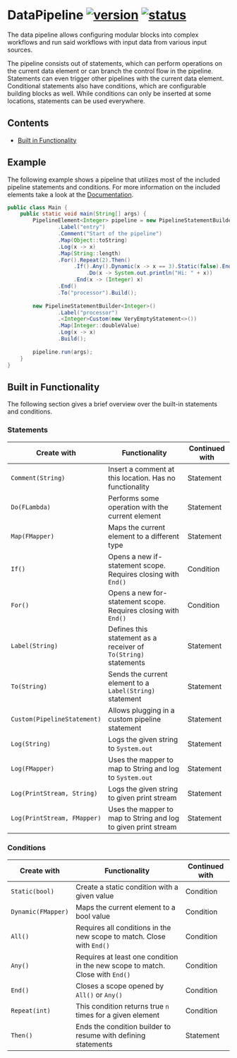 # DataPipeline [![version](https://img.shields.io/badge/0.0.1-grey.svg)](https://semver.org) [![status](https://img.shields.io/badge/development-red.svg)](https://semver.org)

The data pipeline allows configuring modular blocks into complex workflows and run said workflows with input data from various input sources.

The pipeline consists out of statements, which can perform operations on the current data element or can branch the control flow in the pipeline. Statements can even trigger other pipelines with the current data element. Conditional statements also have conditions, which are configurable building blocks as well. While conditions can only be inserted at some locations, statements can be used everywhere.

## Contents

- [Built in Functionality](#built-in-functionality)

## Example

The following example shows a pipeline that utilizes most of the included pipeline statements and conditions. For more information on the included elements take a look at the [Documentation](#built-in-functionality).

```java
public class Main {
    public static void main(String[] args) {
        PipelineElement<Integer> pipeline = new PipelineStatementBuilder<Integer>()
                .Label("entry")
                .Comment("Start of the pipeline")
                .Map(Object::toString)
                .Log(x -> x)
                .Map(String::length)
                .For().Repeat(2).Then()
                     .If().Any().Dynamic(x -> x == 3).Static(false).End().Then()
                         .Do(x -> System.out.println("Hi: " + x))
                     .End(x -> (Integer) x)
                .End()
                .To("processor").Build();
      
        new PipelineStatementBuilder<Integer>()
                .Label("processor")
                .<Integer>Custom(new VeryEmptyStatement<>())
                .Map(Integer::doubleValue)
                .Log(x -> x)
                .Build();
      
        pipeline.run(args);
    }
}
```

## Built in Functionality

The following section gives a brief overview over the built-in statements and conditions.

### Statements

 |    Create with   |        Functionality                                           |   Continued with  |
 | ---------------- | -------------------------------------------------------------- | ----------------- |
 | `Comment(String)`| Insert a comment at this location. Has no functionality        | Statement         |
 | `Do(FLambda)`    | Performs some operation with the current element               | Statement         |
 | `Map(FMapper)`   | Maps the current element to a different type                   | Statement         |
 | `If()`           | Opens a new if-statement scope. Requires closing with `End()`  | Condition         |
 | `For()`          | Opens a new for-statement scope. Requires closing with `End()` | Condition         |
 | `Label(String)`  | Defines this statement as a receiver of `To(String)` statements| Statement         |
 | `To(String)`     | Sends the current element to a `Label(String)` statement       | Statement         |
 | `Custom(PipelineStatement)`| Allows plugging in a custom pipeline statement       | Statement         |
 | `Log(String)`    | Logs the given string to `System.out`                          | Statement         |
 | `Log(FMapper)`   | Uses the mapper to map to String and log to `System.out`       | Statement         |
 | `Log(PrintStream, String)`| Logs the given string to given print stream           | Statement         |
 | `Log(PrintStream, FMapper)`| Uses the mapper to map to String and log to given print stream| Statement         |

### Conditions

 |    Create with   |        Functionality                                           |   Continued with  |
 | ---------------- | -------------------------------------------------------------- | ----------------- |
 | `Static(bool)`   | Create a static condition with a given value                   | Condition         |
 | `Dynamic(FMapper)`| Maps the current element to a bool value                      | Condition         |
 | `All()`          | Requires all conditions in the new scope to match. Close with `End()`| Condition   |
 | `Any()`          | Requires at least one condition in the new scope to match. Close with `End()`| Condition|
 | `End()`          | Closes a scope opened by `All()` or `Any()`                    | Condition         |
 | `Repeat(int)`    | This condition returns true `n` times for a given element      | Condition         |
 | `Then()`         | Ends the condition builder to resume with defining statements  | Statement         |
 
